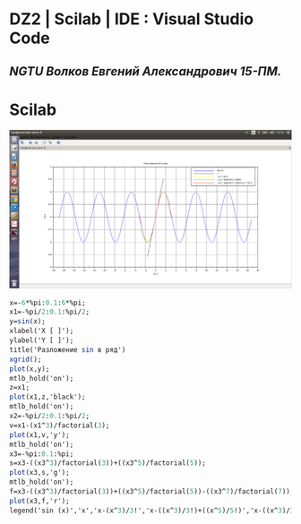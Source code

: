 # DZ2 | Scilab | IDE : Visual Studio Code

***NGTU Волков Евгений Александрович 15-ПМ.***
---

# Scilab

![3](https://github.com/YoungGolden/YoungGolden.github.io/blob/master/img/3.png)

```scilab
x=-6*%pi:0.1:6*%pi;
x1=-%pi/2:0.1:%pi/2;
y=sin(x);
xlabel('X [ ]');
ylabel('Y [ ]');
title('Разложение sin в ряд')
xgrid();
plot(x,y);
mtlb_hold('on');
z=x1;
plot(x1,z,'black');
mtlb_hold('on');
x2=-%pi/2:0.1:%pi/2;
v=x1-(x1^3)/factorial(3);
plot(x1,v,'y');
mtlb_hold('on');
x3=-%pi:0.1:%pi;
s=x3-((x3^3)/factorial(3))+((x3^5)/factorial(5));
plot(x3,s,'g');
mtlb_hold('on');
f=x3-((x3^3)/factorial(3))+((x3^5)/factorial(5))-((x3^7)/factorial(7));
plot(x3,f,'r');
legend('sin (x)','x','x-(x^3)/3!','x-((x^3)/3!)+((x^5)/5!)','x-((x^3)/3!)+((x^5)/5!)-((x^7)/7!)');
```
